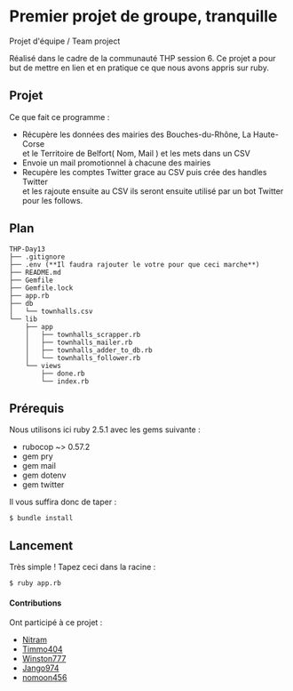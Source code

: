 # Premier projet de groupe, tranquille

Projet d'équipe / Team project


Réalisé dans le cadre de la communauté THP session 6.
Ce projet a pour but de mettre en lien et en pratique
ce que nous avons appris sur ruby.

## Projet
Ce que fait ce programme : 
- Récupère les données des mairies des Bouches-du-Rhône, La Haute-Corse<br/>et le Territoire de Belfort( Nom, Mail ) et les mets dans un CSV
- Envoie un mail promotionnel à chacune des mairies
- Recupère les comptes Twitter grace au CSV puis crée des handles Twitter<br/> et les rajoute ensuite au CSV
ils seront ensuite utilisé par un bot Twitter pour les follows.

## Plan 
```
THP-Day13
├── .gitignore
├── .env (**Il faudra rajouter le votre pour que ceci marche**)
├── README.md
├── Gemfile
├── Gemfile.lock
├── app.rb
├── db
│   └── townhalls.csv
└── lib
    ├── app
    │   ├── townhalls_scrapper.rb
    │   ├── townhalls_mailer.rb
    │   ├── townhalls_adder_to_db.rb
    │   └── townhalls_follower.rb
    └── views
        ├── done.rb
        └── index.rb
```
## Prérequis

Nous utilisons ici ruby 2.5.1
avec les gems suivante :
- rubocop ~> 0.57.2
- gem pry
- gem mail
- gem dotenv
- gem twitter

Il vous suffira donc de taper :


```
$ bundle install

```
## Lancement
Très simple ! Tapez ceci dans la racine :
```
$ ruby app.rb
```

#### Contributions
Ont participé à ce projet : 
- [Nitram](https://github.com/mrtintin13130)
- [Timmo404](https://github.com/timmo404)
- [Winston777](https://github.com/winston777)
- [Jango974](https://github.com/jango974)
- [nomoon456](https://github.com/nomoon456)
